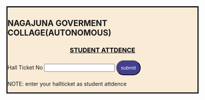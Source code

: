 <!DOCTYPE >
<html>
<head>
  <title>www.studentattdence.com/</title>
  <meta charset="UTF-8">
  <meta name="website" conent="https:// studentattdence.com//" intialscale="1.1">
  <body>
    <div id="container">
    <nav></nav>
    <h2>NAGAJUNA GOVERMENT COLLAGE(AUTONOMOUS)</h2>
    <h3><u>STUDENT ATTDENCE</u></h3>
    <label id="hallticket">Hall Ticket No</label>
    <input type="text" id="hallTicketInput" requried minlength="15" maxlength="15"/>
    <button onclick="checkhallTicket()"  type="submit" class="submit.btn">submit</button>
    <p>NOTE: enter your hallticket as student attdence</p>
    <style>
    

      
      h2{
        text-align: center;
        background-color: #2196f3;
        color:white;
      }
      h3{
        text-align: center;
        color:black;
      }
      #container{
        background-color: antiquewhite;
        border: solid black;
      

      }
      button{
        background-color: #007B;
        color:white;
        margin:0;
        padding:10px;
        border-radius: 40px;
      
      }
      submit.btn:hover{
         background-color: green;
      }

    </style>
   
   <script>
    function checkhallTicket(){
      const input=document.getElementById("hallTicketInput").value;
    

      if(input == "240440284681002"){
       
        alert(input +" hallticket no have submit ")
        console.log(input+"hallticket no have submit")
      }
      
      if(input  == "240440284681004"){
         alert(input+"hallticket no have submit")
          console.log(input+"hallticket no have submit")
         
      }
      
      if(input == "240440384681005")
      {
         alert(input+"hallticket no have submit")
           console.log(input+"hallticket no have submit")
      }
     
        
     if(input == "240440284681006")
     {
       alert(input+"hallticket no have submit")
        console.log(input+"hallticket no have submit")
     }
    
    if(input == "240440284681007"){
      alert(input+"hallticket no have submit")
       console.log(input+"hallticket no have submit")
    }
   
    if(input == "240440284671008"){
        alert(input+"hallticket no have submit")
        console.log(input+"hallticket no have submit")

    }
   
    if(input == "240440284681009"){
        alert(input+"hallticket no have submit")
        console.log(input+"hallticket no have submit")

    }
    if(input == "240440284681010"){
      alert(input+"hallticket no have submit")
      console.log(input+"hallticket no have submit")

  }
   
    
  

  
}
     
      
   </script>
   </body>
  </html>
